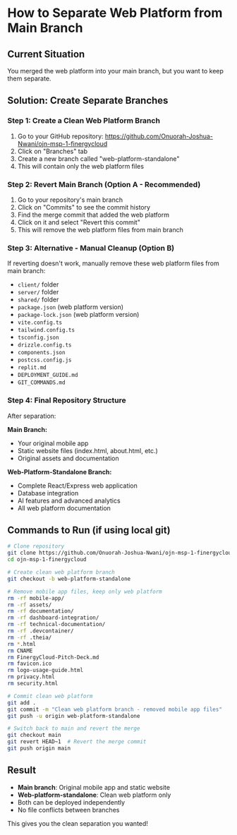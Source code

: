# How to Separate Web Platform from Main Branch

## Current Situation
You merged the web platform into your main branch, but you want to keep them separate.

## Solution: Create Separate Branches

### Step 1: Create a Clean Web Platform Branch
1. Go to your GitHub repository: https://github.com/Onuorah-Joshua-Nwani/ojn-msp-1-finergycloud
2. Click on "Branches" tab
3. Create a new branch called "web-platform-standalone"
4. This will contain only the web platform files

### Step 2: Revert Main Branch (Option A - Recommended)
1. Go to your repository's main branch
2. Click on "Commits" to see the commit history
3. Find the merge commit that added the web platform
4. Click on it and select "Revert this commit"
5. This will remove the web platform files from main branch

### Step 3: Alternative - Manual Cleanup (Option B)
If reverting doesn't work, manually remove these web platform files from main branch:
- `client/` folder
- `server/` folder  
- `shared/` folder
- `package.json` (web platform version)
- `package-lock.json` (web platform version)
- `vite.config.ts`
- `tailwind.config.ts`
- `tsconfig.json`
- `drizzle.config.ts`
- `components.json`
- `postcss.config.js`
- `replit.md`
- `DEPLOYMENT_GUIDE.md`
- `GIT_COMMANDS.md`

### Step 4: Final Repository Structure
After separation:

**Main Branch:**
- Your original mobile app
- Static website files (index.html, about.html, etc.)
- Original assets and documentation

**Web-Platform-Standalone Branch:**
- Complete React/Express web application
- Database integration
- AI features and advanced analytics
- All web platform documentation

## Commands to Run (if using local git)
```bash
# Clone repository
git clone https://github.com/Onuorah-Joshua-Nwani/ojn-msp-1-finergycloud.git
cd ojn-msp-1-finergycloud

# Create clean web platform branch
git checkout -b web-platform-standalone

# Remove mobile app files, keep only web platform
rm -rf mobile-app/
rm -rf assets/
rm -rf documentation/
rm -rf dashboard-integration/
rm -rf technical-documentation/
rm -rf .devcontainer/
rm -rf .theia/
rm *.html
rm CNAME
rm FinergyCloud-Pitch-Deck.md
rm favicon.ico
rm logo-usage-guide.html
rm privacy.html
rm security.html

# Commit clean web platform
git add .
git commit -m "Clean web platform branch - removed mobile app files"
git push -u origin web-platform-standalone

# Switch back to main and revert the merge
git checkout main
git revert HEAD~1  # Revert the merge commit
git push origin main
```

## Result
- **Main branch**: Original mobile app and static website
- **Web-platform-standalone**: Clean web platform only
- Both can be deployed independently
- No file conflicts between branches

This gives you the clean separation you wanted!